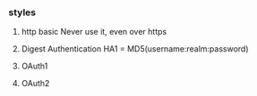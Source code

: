 

### styles
1. http basic
Never use it, even over https
2. Digest Authentication
HA1 = MD5(username:realm:password) 

3. OAuth1 

4. OAuth2
